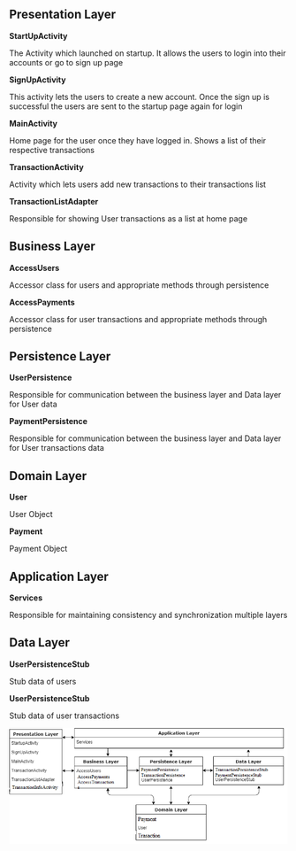## Presentation Layer

**StartUpActivity**

The Activity which launched on startup. It allows the users to login into their accounts or go to sign up page

**SignUpActivity**

This activity lets the users to create a new account. Once the sign up is successful the users are sent to the startup page again for login

**MainActivity**

Home page for the user once they have logged in. Shows a list of their respective transactions

**TransactionActivity**

Activity which lets users add new transactions to their transactions list

**TransactionListAdapter**

Responsible for showing User transactions as a list at home page

## Business Layer

**AccessUsers**

Accessor class for users and appropriate methods through persistence

**AccessPayments**

Accessor class for user transactions and appropriate methods through persistence

## Persistence Layer

**UserPersistence**

Responsible for communication between the business layer and Data layer for User data

**PaymentPersistence**

Responsible for communication between the business layer and Data layer for User transactions data

## Domain Layer

**User**

User Object

**Payment**

Payment Object

## Application Layer

**Services**

Responsible for maintaining consistency and synchronization multiple layers

## Data Layer

**UserPersistenceStub**

Stub data of users

**UserPersistenceStub**

Stub data of user transactions

![DebtNote Architecture](Architecture.png)
